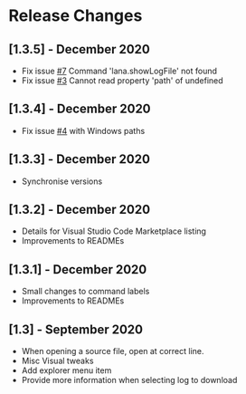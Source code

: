 # Release Changes
## [1.3.5] - December 2020
- Fix issue [#7](https://github.com/financialforcedev/debug-log-analyzer/issues/7) Command 'lana.showLogFile' not found
- Fix issue [#3](https://github.com/financialforcedev/debug-log-analyzer/issues/3) Cannot read property 'path' of undefined

## [1.3.4] - December 2020
- Fix issue [#4](https://github.com/financialforcedev/debug-log-analyzer/issues/4) with Windows paths

## [1.3.3] - December 2020
- Synchronise versions

## [1.3.2] - December 2020
- Details for Visual Studio Code Marketplace listing
- Improvements to READMEs

## [1.3.1] - December 2020
- Small changes to command labels
- Improvements to READMEs

## [1.3] - September 2020
- When opening a source file, open at correct line.
- Misc Visual tweaks
- Add explorer menu item
- Provide more information when selecting log to download
